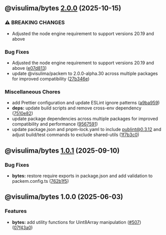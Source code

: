 ## @visulima/bytes [2.0.0](https://github.com/visulima/visulima/compare/@visulima/bytes@1.0.1...@visulima/bytes@2.0.0) (2025-10-15)

### ⚠ BREAKING CHANGES

* Adjusted the node engine requirement to support versions 20.19 and above

### Bug Fixes

* Adjusted the node engine requirement to support versions 20.19 and above ([e07d813](https://github.com/visulima/visulima/commit/e07d813093c1d731fc775cfecb6c19868c08671f))
* update @visulima/packem to 2.0.0-alpha.30 across multiple packages for improved compatibility ([27b346e](https://github.com/visulima/visulima/commit/27b346eaa1c0fb0e420d9a9824482028307f4249))

### Miscellaneous Chores

* add Prettier configuration and update ESLint ignore patterns ([a9ba959](https://github.com/visulima/visulima/commit/a9ba959fae02a08b158b3b81a634a8fba8326b92))
* **deps:** update build scripts and remove cross-env dependency ([7510e82](https://github.com/visulima/visulima/commit/7510e826b9235a0013fe61c82a7eb333bc4cbb78))
* update package dependencies across multiple packages for improved compatibility and performance ([9567591](https://github.com/visulima/visulima/commit/9567591c415da3002f3a4fe08f8caf7ce01ca5f7))
* update package.json and pnpm-lock.yaml to include publint@0.3.12 and adjust build/test commands to exclude shared-utils ([1f7b3c0](https://github.com/visulima/visulima/commit/1f7b3c0381d77edfeec80ea1bf57b3469e929414))

## @visulima/bytes [1.0.1](https://github.com/visulima/visulima/compare/@visulima/bytes@1.0.0...@visulima/bytes@1.0.1) (2025-09-10)

### Bug Fixes

* **bytes:** restore require exports in package.json and add validation to packem.config.ts ([762b1f5](https://github.com/visulima/visulima/commit/762b1f5789398617032ef23f06763c4fd9f41eda))

## @visulima/bytes 1.0.0 (2025-06-03)

### Features

* **bytes:** add utility functions for Uint8Array manipulation ([#507](https://github.com/visulima/visulima/issues/507)) ([07f43a0](https://github.com/visulima/visulima/commit/07f43a001a4f33a3ebcce9072d404a8975539608))

